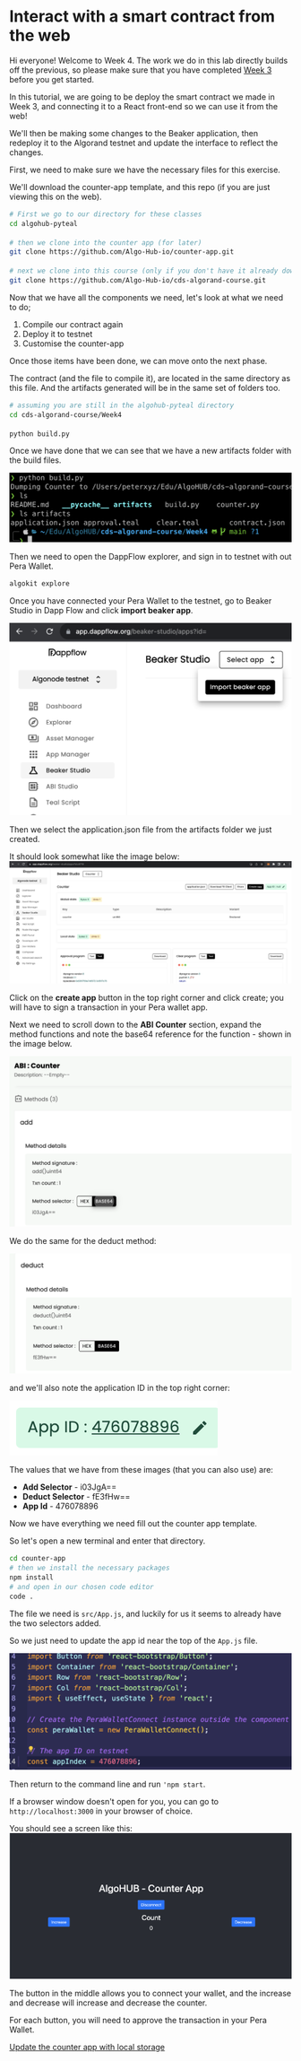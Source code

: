 # Interact with a smart contract from the web

Hi everyone! Welcome to Week 4. The work we do in this lab directly builds off the previous, so please make sure that you have completed [Week 3](../Week3/README.md) before you get started.

In this tutorial, we are going to be deploy the smart contract we made in Week 3, and connecting it to a React front-end so we can use it from the web!

We'll then be making some changes to the Beaker application, then redeploy it to the Algorand testnet and update the interface to reflect the changes.

First, we need to make sure we have the necessary files for this exercise.

We'll download the counter-app template, and this repo (if you are just viewing this on the web).

```bash
# First we go to our directory for these classes
cd algohub-pyteal

# then we clone into the counter app (for later)
git clone https://github.com/Algo-Hub-io/counter-app.git

# next we clone into this course (only if you don't have it already downloaded)
git clone https://github.com/Algo-Hub-io/cds-algorand-course.git
```

Now that we have all the components we need, let's look at what we need to do;
1. Compile our contract again
2. Deploy it to testnet
3. Customise the counter-app

Once those items have been done, we can move onto the next phase.

The contract (and the file to compile it), are located in the same directory as this file. And the artifacts generated will be in the same set of folders too.

```bash
# assuming you are still in the algohub-pyteal directory
cd cds-algorand-course/Week4

python build.py
```

Once we have done that we can see that we have a new artifacts folder with the build files.

![list of the build files created from the previous command](./build-files.png)

Then we need to open the DappFlow explorer, and sign in to testnet with out Pera Wallet.

```bash
algokit explore
```

Once you have connected your Pera Wallet to the testnet, go to Beaker Studio in Dapp Flow and click **import beaker app**.

![Image showing the dappflow explorer selecting import beaker app in beaker studio](./beaker-flow.png)

Then we select the application.json file from the artifacts folder we just created.

It should look somewhat like the image below:
![screenshot showing the beaker studio screen with the create app button in the top right corner](./json-load-dapp.png)

Click on the **create app** button in the top right corner and click create; you will have to sign a transaction in your Pera wallet app.

Next we need to scroll down to the **ABI Counter** section, expand the method functions and note the base64 reference for the function - shown in the image below.

![Image showing the base64 method selector for add method](./add-selector.png)

We do the same for the deduct method:

![Image showing the base64 method selector for deduct method](./deduct-selector.png)

and we'll also note the application ID in the top right corner:

![Image showing app id](./app-id.png)

The values that we have from these images (that you can also use) are:
- **Add Selector** - i03JgA==
- **Deduct Selector** - fE3fHw==
- **App Id** - 476078896

Now we have everything we need fill out the counter app template.

So let's open a new terminal and enter that directory.

```bash
cd counter-app
# then we install the necessary packages
npm install
# and open in our chosen code editor
code .
```

The file we need is `src/App.js`, and luckily for us it seems to already have the two selectors added.

So we just need to update the app id near the top of the `App.js` file.

![image of the app.js file portion where the app id is set](./app-id-in-code.png)

Then return to the command line and run `'npm start`.

If a browser window doesn't open for you, you can go to `http://localhost:3000` in your browser of choice.

You should see a screen like this:
![image of the Counter App screen](./app-screen.png)

The button in the middle allows you to connect your wallet, and the increase and decrease will increase and decrease the counter.

For each button, you will need to approve the transaction in your Pera Wallet.

[Update the counter app with local storage](./updateCounter.md)